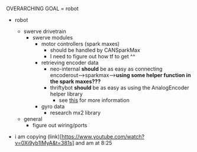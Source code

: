 OVERARCHING GOAL = robot

- robot
    - swerve drivetrain
        - swerve modules
            - motor controllers (spark maxes)
                - should be handled by CANSparkMax
                - I need to figure out how tf to get ^^
            - retrieving encoder data
                - neo-internal **should** be as easy as connecting encoderout-->sparkmax-->__using some helper function in the spark maxes???__
                - thriftybot **should** be as easy as using the AnalogEncoder helper library
                    - see [this](https://drive.google.com/file/d/13NQDb2Zo_SesC1MDLzDeBgxTNhccqtUq/view) for more information
            - gyro data
                - research mx2 library
    - general
        - figure out wiring/ports

- i am copying (link)[https://www.youtube.com/watch?v=0Xi9yb1IMyA&t=381s] and am at 8:25